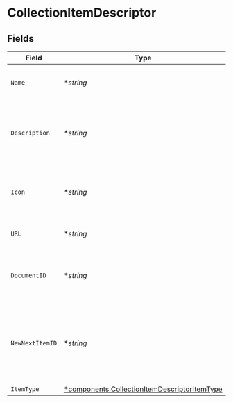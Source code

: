 # CollectionItemDescriptor


## Fields

| Field                                                                                                                | Type                                                                                                                 | Required                                                                                                             | Description                                                                                                          |
| -------------------------------------------------------------------------------------------------------------------- | -------------------------------------------------------------------------------------------------------------------- | -------------------------------------------------------------------------------------------------------------------- | -------------------------------------------------------------------------------------------------------------------- |
| `Name`                                                                                                               | **string*                                                                                                            | :heavy_minus_sign:                                                                                                   | The optional name of the Collection item.                                                                            |
| `Description`                                                                                                        | **string*                                                                                                            | :heavy_minus_sign:                                                                                                   | A helpful description of why this CollectionItem is in the Collection that it's in.                                  |
| `Icon`                                                                                                               | **string*                                                                                                            | :heavy_minus_sign:                                                                                                   | The emoji icon for this CollectionItem. Only used for Text type items.                                               |
| `URL`                                                                                                                | **string*                                                                                                            | :heavy_minus_sign:                                                                                                   | The URL of the item being added.                                                                                     |
| `DocumentID`                                                                                                         | **string*                                                                                                            | :heavy_minus_sign:                                                                                                   | The Glean Document ID of the item being added if it's an indexed document.                                           |
| `NewNextItemID`                                                                                                      | **string*                                                                                                            | :heavy_minus_sign:                                                                                                   | The (optional) ItemId of the next CollectionItem in sequence. If omitted, will be added to the end of the Collection |
| `ItemType`                                                                                                           | [*components.CollectionItemDescriptorItemType](../../models/components/collectionitemdescriptoritemtype.md)          | :heavy_minus_sign:                                                                                                   | N/A                                                                                                                  |